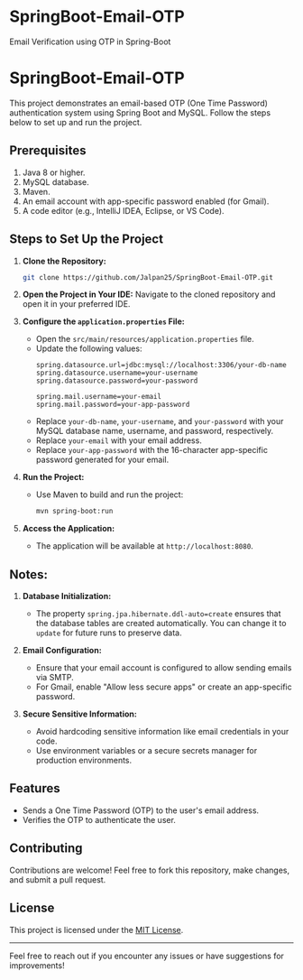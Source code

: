 # SpringBoot-Email-OTP
Email Verification using OTP in Spring-Boot
# SpringBoot-Email-OTP

This project demonstrates an email-based OTP (One Time Password) authentication system using Spring Boot and MySQL. Follow the steps below to set up and run the project.

## Prerequisites

1. Java 8 or higher.
2. MySQL database.
3. Maven.
4. An email account with app-specific password enabled (for Gmail).
5. A code editor (e.g., IntelliJ IDEA, Eclipse, or VS Code).

## Steps to Set Up the Project

1. **Clone the Repository:**
   ```bash
   git clone https://github.com/Jalpan25/SpringBoot-Email-OTP.git
   ```

2. **Open the Project in Your IDE:**
   Navigate to the cloned repository and open it in your preferred IDE.

3. **Configure the `application.properties` File:**
   - Open the `src/main/resources/application.properties` file.
   - Update the following values:
     ```properties
     spring.datasource.url=jdbc:mysql://localhost:3306/your-db-name
     spring.datasource.username=your-username
     spring.datasource.password=your-password

     spring.mail.username=your-email
     spring.mail.password=your-app-password
     ```
   - Replace `your-db-name`, `your-username`, and `your-password` with your MySQL database name, username, and password, respectively.
   - Replace `your-email` with your email address.
   - Replace `your-app-password` with the 16-character app-specific password generated for your email.

4. **Run the Project:**
   - Use Maven to build and run the project:
     ```bash
     mvn spring-boot:run
     ```

5. **Access the Application:**
   - The application will be available at `http://localhost:8080`.

## Notes:

1. **Database Initialization:**
   - The property `spring.jpa.hibernate.ddl-auto=create` ensures that the database tables are created automatically. You can change it to `update` for future runs to preserve data.

2. **Email Configuration:**
   - Ensure that your email account is configured to allow sending emails via SMTP.
   - For Gmail, enable "Allow less secure apps" or create an app-specific password.

3. **Secure Sensitive Information:**
   - Avoid hardcoding sensitive information like email credentials in your code.
   - Use environment variables or a secure secrets manager for production environments.

## Features

- Sends a One Time Password (OTP) to the user's email address.
- Verifies the OTP to authenticate the user.

## Contributing

Contributions are welcome! Feel free to fork this repository, make changes, and submit a pull request.

## License

This project is licensed under the [MIT License](LICENSE).

---

Feel free to reach out if you encounter any issues or have suggestions for improvements!


